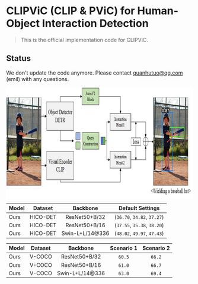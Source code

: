# CLIPViC (CLIP & PViC) for Human-Object Interaction Detection
> This is the official implementation code for CLIPViC.

## Status
We don't update the code anymore. Please contact quanhutuo@qq.com (emil) with any questions.

<img src="./assets/clip4hoi.png" align="center" height="300">

|Model|Dataset|Backbone|Default Settings|
|:-|:-:|:-:|:-:|
|Ours|HICO-DET|ResNet50+B/32|(`36.70`, `34.82`, `37.27`)|
|Ours|HICO-DET|ResNet50+B/16|(`37.55`, `35.38`, `38.20`)|
|Ours|HICO-DET|Swin-L+L/14@336|(`48.02`, `49.97`, `47.43`)|

|Model|Dataset|Backbone|Scenario 1|Scenario 2|
|:-|:-:|:-:|:-:|:-:|
|Ours|V-COCO|ResNet50+B/32|`60.5`|`66.2`|
|Ours|V-COCO|ResNet50+B/16|`61.0`|`66.7`|
|Ours|V-COCO|Swin-L+L/14@336|`63.0`|`69.4`|

